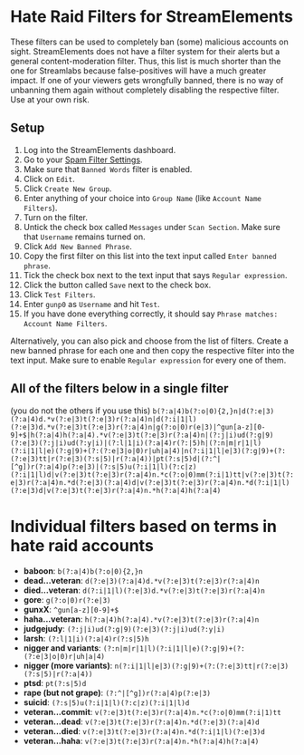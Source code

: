 # Hate Raid Filters for StreamElements
These filters can be used to completely ban (some) malicious accounts on sight.
StreamElements does not have a filter system for their alerts but a general content-moderation filter. Thus, this list is much shorter than the one for Streamlabs because false-positives will have a much greater impact.
If one of your viewers gets wrongfully banned, there is no way of unbanning them again without completely disabling the respective filter. Use at your own risk.

## Setup
1) Log into the StreamElements dashboard.
2) Go to your [Spam Filter Settings](https://streamelements.com/dashboard/bot/spam-filters).
3) Make sure that ``Banned Words`` filter is enabled.
4) Click on ``Edit``.
5) Click ``Create New Group``.
6) Enter anything of your choice into ``Group Name`` (like ``Account Name Filters``).
7) Turn on the filter.
8) Untick the check box called ``Messages`` under ``Scan Section``. Make sure that ``Username`` remains turned on.
9) Click ``Add New Banned Phrase``.
10) Copy the first filter on this list into the text input called ``Enter banned phrase``.
11) Tick the check box next to the text input that says ``Regular expression``.
12) Click the button called ``Save`` next to the check box.
13) Click ``Test Filters``.
14) Enter ``gunp0`` as ``Username`` and hit ``Test``.
15) If you have done everything correctly, it should say ``Phrase matches: Account Name Filters``.

Alternatively, you can also pick and choose from the list of filters.
Create a new banned phrase for each one and then copy the respective filter into the text input. Make sure to enable ``Regular expression`` for every one of them.

## All of the filters below in a single filter
(you do not the others if you use this)
``b(?:a|4)b(?:o|0){2,}n|d(?:e|3)(?:a|4)d.*v(?:e|3)t(?:e|3)r(?:a|4)n|d(?:i|1|l)(?:e|3)d.*v(?:e|3)t(?:e|3)r(?:a|4)n|g(?:o|0)r(e|3)|^gun[a-z][0-9]+$|h(?:a|4)h(?:a|4).*v(?:e|3)t(?:e|3)r(?:a|4)n|(?:j|i)ud(?:g|9)(?:e|3)(?:j|i)ud(?:y|i)|(?:l|1|i)(?:a|4)r(?:|5)h|(?:n|m|r|1|l)(?:i|1|l|e)(?:g|9)+(?:(?:e|3|o|0)r|uh|a|4)|n(?:i|1|l|e|3)(?:g|9)+(?:(?:e|3)tt|r(?:e|3)(?:s|5)|r(?:a|4))|pt(?:s|5)d|(?:^|[^g])r(?:a|4)p(?:e|3)|(?:s|5)u(?:i|1|l)(?:c|z)(?:i|1|l)d|v(?:e|3)t(?:e|3)r(?:a|4)n.*c(?:o|0)mm(?:i|1)tt|v(?:e|3)t(?:e|3)r(?:a|4)n.*d(?:e|3)(?:a|4)d|v(?:e|3)t(?:e|3)r(?:a|4)n.*d(?:i|1|l)(?:e|3)d|v(?:e|3)t(?:e|3)r(?:a|4)n.*h(?:a|4)h(?:a|4)``

# Individual filters based on terms in hate raid accounts
* **baboon**: ``b(?:a|4)b(?:o|0){2,}n``
* **dead...veteran**: ``d(?:e|3)(?:a|4)d.*v(?:e|3)t(?:e|3)r(?:a|4)n``
* **died...veteran**: ``d(?:i|1|l)(?:e|3)d.*v(?:e|3)t(?:e|3)r(?:a|4)n``
* **gore**: ``g(?:o|0)r(?:e|3)``
* **gunxX**: ``^gun[a-z][0-9]+$``
* **haha...veteran**: ``h(?:a|4)h(?:a|4).*v(?:e|3)t(?:e|3)r(?:a|4)n``
* **judgejudy**: ``(?:j|i)ud(?:g|9)(?:e|3)(?:j|i)ud(?:y|i)``
* **larsh**: ``(?:l|1|i)(?:a|4)r(?:s|5)h``
* **nigger and variants**: ``(?:n|m|r|1|l)(?:i|1|l|e)(?:g|9)+(?:(?:e|3|o|0)r|uh|a|4)``
* **nigger (more variants)**: ``n(?:i|1|l|e|3)(?:g|9)+(?:(?:e|3)tt|r(?:e|3)(?:s|5)|r(?:a|4))``
* **ptsd**: ``pt(?:s|5)d``
* **rape (but not grape)**: ``(?:^|[^g])r(?:a|4)p(?:e|3)``
* **suicid**: ``(?:s|5)u(?:i|1|l)(?:c|z)(?:i|1|l)d``
* **veteran...commit**: ``v(?:e|3)t(?:e|3)r(?:a|4)n.*c(?:o|0)mm(?:i|1)tt``
* **veteran...dead**: ``v(?:e|3)t(?:e|3)r(?:a|4)n.*d(?:e|3)(?:a|4)d``
* **veteran...died**: ``v(?:e|3)t(?:e|3)r(?:a|4)n.*d(?:i|1|l)(?:e|3)d``
* **veteran...haha**: ``v(?:e|3)t(?:e|3)r(?:a|4)n.*h(?:a|4)h(?:a|4)``
